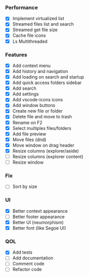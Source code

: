 ### Performance
- [x] Implement virtualized list
- [x] Streamed files list and search
- [x] Streamed get file size
- [x] Cache file icons
- [x] Ls Multithreaded

### Features
- [x] Add context menu
- [x] Add history and navigation
- [x] Add loading on search and startup
- [x] Add quick access folders sidebar
- [x] Add search
- [x] Add settings
- [x] Add vscode-icons icons
- [x] Add window buttons
- [x] Create new file or folder
- [x] Delete file and move to trash
- [x] Rename on F2
- [x] Select multiples files/folders
- [x] Add file preview
- [x] Move files (dnd)
- [x] Move window on drag header
- [x] Resize columns (explorer/aside)
- [ ] Resize columns (explorer content)
- [ ] Resize window

### Fix
- [ ] Sort by size

### UI
- [x] Better context appearance
- [ ] Better footer appearance
- [x] Better UI (neumorphism)
- [x] Better font (like Segoe UI)

### QOL
- [x] Add tests
- [ ] Add documentation
- [ ] Comment code
- [ ] Refactor code